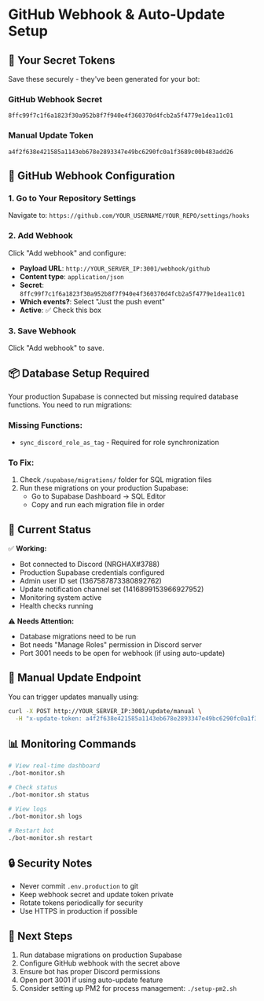 # GitHub Webhook & Auto-Update Setup

## 🔐 Your Secret Tokens

Save these securely - they've been generated for your bot:

### GitHub Webhook Secret
```
8ffc99f7c1f6a1823f30a952b8f7f940e4f360370d4fcb2a5f4779e1dea11c01
```

### Manual Update Token
```
a4f2f638e421585a1143eb678e2893347e49bc6290fc0a1f3689c00b483add26
```

## 🔧 GitHub Webhook Configuration

### 1. Go to Your Repository Settings
Navigate to: `https://github.com/YOUR_USERNAME/YOUR_REPO/settings/hooks`

### 2. Add Webhook
Click "Add webhook" and configure:

- **Payload URL**: `http://YOUR_SERVER_IP:3001/webhook/github`
- **Content type**: `application/json`
- **Secret**: `8ffc99f7c1f6a1823f30a952b8f7f940e4f360370d4fcb2a5f4779e1dea11c01`
- **Which events?**: Select "Just the push event"
- **Active**: ✅ Check this box

### 3. Save Webhook
Click "Add webhook" to save.

## 📦 Database Setup Required

Your production Supabase is connected but missing required database functions. You need to run migrations:

### Missing Functions:
- `sync_discord_role_as_tag` - Required for role synchronization

### To Fix:
1. Check `/supabase/migrations/` folder for SQL migration files
2. Run these migrations on your production Supabase:
   - Go to Supabase Dashboard → SQL Editor
   - Copy and run each migration file in order

## 🚀 Current Status

✅ **Working:**
- Bot connected to Discord (NRGHAX#3788)
- Production Supabase credentials configured
- Admin user ID set (1367587873380892762)
- Update notification channel set (1416899153966927952)
- Monitoring system active
- Health checks running

⚠️ **Needs Attention:**
- Database migrations need to be run
- Bot needs "Manage Roles" permission in Discord server
- Port 3001 needs to be open for webhook (if using auto-update)

## 🔄 Manual Update Endpoint

You can trigger updates manually using:

```bash
curl -X POST http://YOUR_SERVER_IP:3001/update/manual \
  -H "x-update-token: a4f2f638e421585a1143eb678e2893347e49bc6290fc0a1f3689c00b483add26"
```

## 📊 Monitoring Commands

```bash
# View real-time dashboard
./bot-monitor.sh

# Check status
./bot-monitor.sh status

# View logs
./bot-monitor.sh logs

# Restart bot
./bot-monitor.sh restart
```

## 🔒 Security Notes

- Never commit `.env.production` to git
- Keep webhook secret and update token private
- Rotate tokens periodically for security
- Use HTTPS in production if possible

## 📝 Next Steps

1. Run database migrations on production Supabase
2. Configure GitHub webhook with the secret above
3. Ensure bot has proper Discord permissions
4. Open port 3001 if using auto-update feature
5. Consider setting up PM2 for process management: `./setup-pm2.sh`